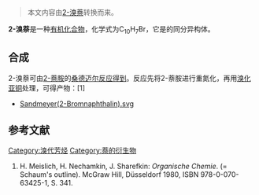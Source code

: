 > 本文内容由[2-溴萘](https://zh.wikipedia.org/wiki/2-溴萘)转换而来。


**2-溴萘**是一种[有机化合物](../Page/有机化合物.md "wikilink")，化学式为C<sub>10</sub>H<sub>7</sub>Br，它是的同分异构体。

## 合成

2-溴萘可由[2-萘胺](../Page/2-萘胺.md "wikilink")的[桑德迈尔反应得到](https://zh.wikipedia.org/wiki/桑德迈尔反应 "wikilink")。反应先将2-萘胺进行重氮化，再用[溴化亚铜](../Page/溴化亚铜.md "wikilink")处理，可得产物：\[1\]

  -
    [Sandmeyer(2-Bromnaphthalin).svg](https://zh.wikipedia.org/wiki/File:Sandmeyer\(2-Bromnaphthalin\).svg "fig:Sandmeyer(2-Bromnaphthalin).svg")

## 参考文献

[Category:溴代芳烃](https://zh.wikipedia.org/wiki/Category:溴代芳烃 "wikilink") [Category:萘的衍生物](https://zh.wikipedia.org/wiki/Category:萘的衍生物 "wikilink")

1.  H. Meislich, H. Nechamkin, J. Sharefkin: *Organische Chemie*. (= Schaum's outline). McGraw Hill, Düsseldorf 1980, ISBN 978-0-070-63425-1, S. 341.